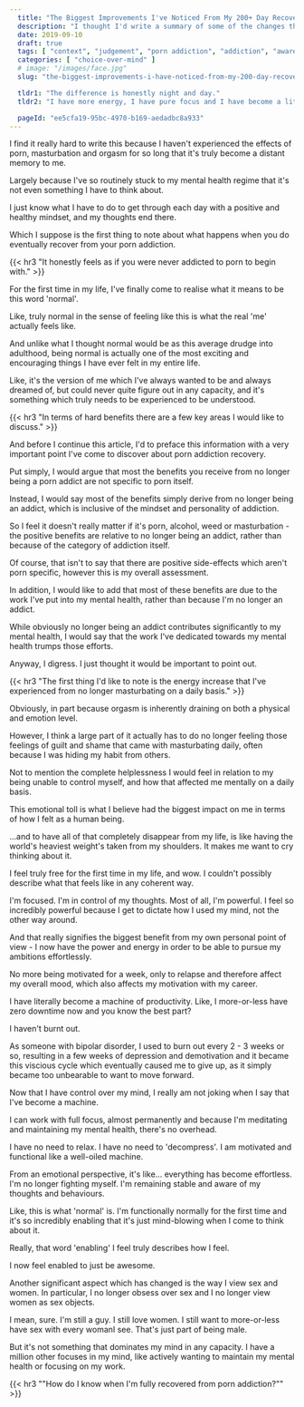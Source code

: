 ```yaml
---
  title: "The Biggest Improvements I've Noticed From My 200+ Day Recovery"
  description: "I thought I'd write a summary of some of the changes throughout my 200+ day porn addiction recovery."
  date: 2019-09-10
  draft: true
  tags: [ "context", "judgement", "porn addiction", "addiction", "awareness", "awareness exercises", "perspective", "nofap", "neverfap", "neverfap deluxe" ]
  categories: [ "choice-over-mind" ]
  # image: "/images/face.jpg"
  slug: "the-biggest-improvements-i-have-noticed-from-my-200-day-recovery"

  tldr1: "The difference is honestly night and day."
  tldr2: "I have more energy, I have pure focus and I have become a literal machine of productivity."

  pageId: "ee5cfa19-95bc-4970-b169-aedadbc8a933"
---
```


I find it really hard to write this because I haven't experienced the effects of porn, masturbation and orgasm for so long that it's truly become a distant memory to me.

Largely because I've so routinely stuck to my mental health regime that it's not even something I have to think about. 

I just know what I have to do to get through each day with a positive and healthy mindset, and my thoughts end there. 

Which I suppose is the first thing to note about what happens when you do eventually recover from your porn addiction.


{{< hr3 "It honestly feels as if you were never addicted to porn to begin with." >}}


For the first time in my life, I've finally come to realise what it means to be this word 'normal'.

Like, truly normal in the sense of feeling like this is what the real 'me' actually feels like.

And unlike what I thought normal would be as this average drudge into adulthood, being normal is actually one of the most exciting and encouraging things I have ever felt in my entire life.

Like, it's the version of me which I've always wanted to be and always dreamed of, but could never quite figure out in any capacity, and it's something which truly needs to be experienced to be understood.


{{< hr3 "In terms of hard benefits there are a few key areas I would like to discuss." >}}


And before I continue this article, I'd to preface this information with a very important point I've come to discover about porn addiction recovery. 

Put simply, I would argue that most the benefits you receive from no longer being a porn addict are not specific to porn itself.

Instead, I would say most of the benefits simply derive from no longer being an addict, which is inclusive of the mindset and personality of addiction.

So I feel it doesn't really matter if it's porn, alcohol, weed or masturbation - the positive benefits are relative to no longer being an addict, rather than because of the category of addiction itself. 

Of course, that isn't to say that there are positive side-effects which aren't porn specific, however this is my overall assessment. 

In addition, I would like to add that most of these benefits are due to the work I've put into my mental health, rather than because I'm no longer an addict.

While obviously no longer being an addict contributes significantly to my mental health, I would say that the work I've dedicated towards my mental health trumps those efforts. 

Anyway, I digress. I just thought it would be important to point out. 


{{< hr3 "The first thing I'd like to note is the energy increase that I've experienced from no longer masturbating on a daily basis." >}}


Obviously, in part because orgasm is inherently draining on both a physical and emotion level.

However, I think a large part of it actually has to do no longer feeling those feelings of guilt and shame that came with masturbating daily, often because I was hiding my habit from others.

Not to mention the complete helplessness I would feel in relation to my being unable to control myself, and how that affected me mentally on a daily basis.

This emotional toll is what I believe had the biggest impact on me in terms of how I felt as a human being.

...and to have all of that completely disappear from my life, is like having the world's heaviest weight's taken from my shoulders. It makes me want to cry thinking about it. 

I feel truly free for the first time in my life, and wow. I couldn't possibly describe what that feels like in any coherent way.

I'm focused. I'm in control of my thoughts. Most of all, I'm powerful. I feel so incredibly powerful because I get to dictate how I used my mind, not the other way around.

And that really signifies the biggest benefit from my own personal point of view - I now have the power and energy in order to be able to pursue my ambitions effortlessly.

No more being motivated for a week, only to relapse and therefore affect my overall mood, which also affects my motivation with my career.

I have literally become a machine of productivity. Like, I more-or-less have zero downtime now and you know the best part?

I haven't burnt out.

As someone with bipolar disorder, I used to burn out every 2 - 3 weeks or so, resulting in a few weeks of depression and demotivation and it became this viscious cycle which eventually caused me to give up, as it simply became too unbearable to want to move forward.

Now that I have control over my mind, I really am not joking when I say that I've become a machine.

I can work with full focus, almost permanently and because I'm meditating and maintaining my mental health, there's no overhead.

I have no need to relax. I have no need to 'decompress'. I am motivated and functional like a well-oiled machine.

From an emotional perspective, it's like... everything has become effortless. I'm no longer fighting myself. I'm remaining stable and aware of my thoughts and behaviours.

Like, this is what 'normal' is. I'm functionally normally for the first time and it's so incredibly enabling that it's just mind-blowing when I come to think about it.

Really, that word 'enabling' I feel truly describes how I feel.

I now feel enabled to just be awesome.


Another significant aspect which has changed is the way I view sex and women. In particular, I no longer obsess over sex and I no longer view women as sex objects. 

I mean, sure. I'm still a guy. I still love women. I still want to more-or-less have sex with every womanI see. That's just part of being male.

But it's not something that dominates my mind in any capacity. I have a million other focuses in my mind, like actively wanting to maintain my mental health or focusing on my work. 


{{< hr3 "\"How do I know when I'm fully recovered from porn addiction?\"" >}}


